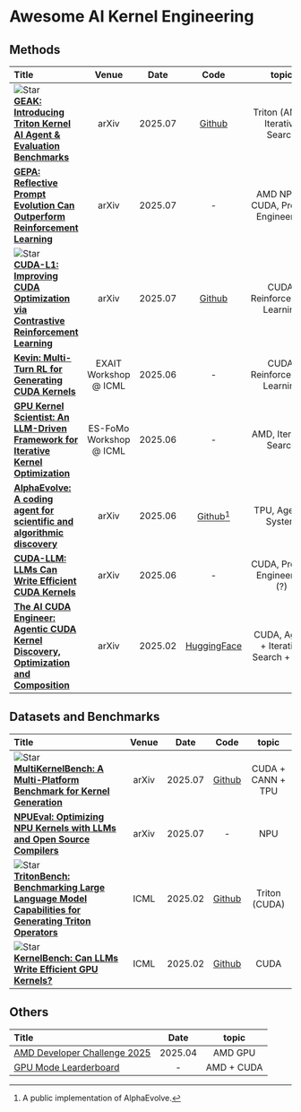 # Awesome AI Kernel Engineering

## Methods
|  Title  |   Venue  |   Date   |   Code   |   topic   |
|:--------|:--------:|:--------:|:--------:|:--------:|
| ![Star](https://img.shields.io/github/stars/AMD-AIG-AIMA/GEAK-agent.svg?style=social&label=Star) <br> [**GEAK: Introducing Triton Kernel AI Agent & Evaluation Benchmarks**](https://arxiv.org/abs/2507.23194) <br> | arXiv | 2025.07 | [Github](https://github.com/AMD-AIG-AIMA/GEAK-agent) | Triton (AMD), Iterative Search |
| [**GEPA: Reflective Prompt Evolution Can Outperform Reinforcement Learning**](https://arxiv.org/abs/2507.19457) <br> | arXiv | 2025.07 | - | AMD NPU + CUDA, Prompt Engineering |
| ![Star](https://img.shields.io/github/stars/deepreinforce-ai/CUDA-L1.svg?style=social&label=Star) <br> [**CUDA-L1: Improving CUDA Optimization via Contrastive Reinforcement Learning**](https://arxiv.org/abs/2507.14111) <br> | arXiv | 2025.07 | [Github](https://github.com/deepreinforce-ai/CUDA-L1) | CUDA, Reinforcement Learning |
| [**Kevin: Multi-Turn RL for Generating CUDA Kernels**](https://openreview.net/forum?id=HLeyRyV55o) <br> | EXAIT Workshop @ ICML | 2025.06 | - | CUDA, Reinforcement Learning |
| [**GPU Kernel Scientist: An LLM-Driven Framework for Iterative Kernel Optimization**](https://openreview.net/forum?id=K4XSvet59a) <br> | ES-FoMo Workshop @ ICML | 2025.06 | - | AMD, Iterative Search |
| [**AlphaEvolve: A coding agent for scientific and algorithmic discovery**](https://arxiv.org/abs/2506.13131) <br> | arXiv | 2025.06 | [Github](https://github.com/codelion/openevolve)[^1] | TPU, Agentic System |
| [**CUDA-LLM: LLMs Can Write Efficient CUDA Kernels**](https://arxiv.org/abs/2506.09092) <br> | arXiv | 2025.06 | - | CUDA, Prompt Engineering (?) |
| [**The AI CUDA Engineer: Agentic CUDA Kernel Discovery, Optimization and Composition**](https://pub.sakana.ai/ai-cuda-engineer) <br> | arXiv | 2025.02 | [HuggingFace](https://huggingface.co/datasets/SakanaAI/AI-CUDA-Engineer-Archive) | CUDA, Agent + Iterative Search + RAG |

[^1]: A public implementation of AlphaEvolve.

## Datasets and Benchmarks
|  Title  |   Venue  |   Date   |   Code   |   topic   |
|:--------|:--------:|:--------:|:--------:|:--------:|
| ![Star](https://img.shields.io/github/stars/wzzll123/MultiKernelBench.svg?style=social&label=Star) <br> [**MultiKernelBench: A Multi-Platform Benchmark for Kernel Generation**](https://www.arxiv.org/abs/2507.17773) <br> | arXiv | 2025.07 | [Github](https://github.com/wzzll123/MultiKernelBench) | CUDA + CANN + TPU |
| [**NPUEval: Optimizing NPU Kernels with LLMs and Open Source Compilers**](https://arxiv.org/abs/2507.14403) <br> | arXiv | 2025.07 | - | NPU |
| ![Star](https://img.shields.io/github/stars/thunlp/TritonBench.svg?style=social&label=Star) <br> [**TritonBench: Benchmarking Large Language Model Capabilities for Generating Triton Operators**](https://arxiv.org/abs/2502.14752) <br> | ICML | 2025.02 | [Github](https://github.com/thunlp/TritonBench) | Triton (CUDA) |
| ![Star](https://img.shields.io/github/stars/ScalingIntelligence/KernelBench.svg?style=social&label=Star) <br> [**KernelBench: Can LLMs Write Efficient GPU Kernels?**](https://arxiv.org/abs/2502.10517) <br> | ICML | 2025.02 | [Github](https://github.com/ScalingIntelligence/KernelBench) | CUDA |

## Others
|  Title  |   Date   |   topic   |
|:--------|:--------:|:--------:|
|[AMD Developer Challenge 2025](https://www.datamonsters.com/amd-developer-challenge-2025)| 2025.04 | AMD GPU |
|[GPU Mode Learderboard](https://www.gpumode.com/)| - | AMD + CUDA |

